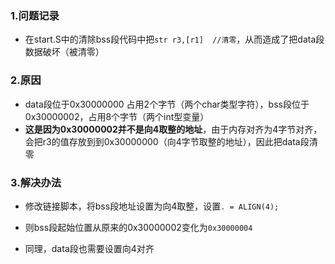 ### 1.问题记录
- 在start.S中的清除bss段代码中把`str r3,[r1]  //清零`，从而造成了把data段数据破坏（被清零）

### 2.原因
- data段位于0x30000000 占用2个字节（两个char类型字符），bss段位于0x30000002，占用8个字节（两个int型变量）
- **这是因为0x30000002并不是向4取整的地址**，由于内存对齐为4字节对齐，会把r3的值存放到到0x30000000（向4字节取整的地址），因此把data段清零


### 3.解决办法
- 修改链接脚本，将bss段地址设置为向4取整，设置`. = ALIGN(4);`
- 则bss段起始位置从原来的0x30000002变化为`0x30000004`

- 同理，data段也需要设置向4对齐
